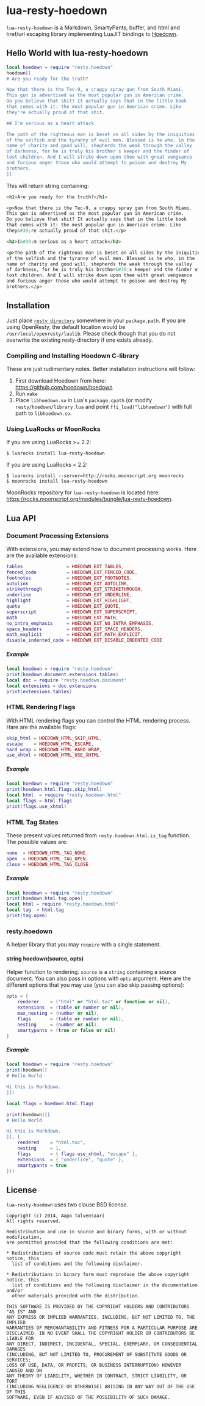 # lua-resty-hoedown

`lua-resty-hoedown` is a Markdown, SmartyPants, buffer, and html and href/url escaping library implementing LuaJIT bindings to
[Hoedown](https://github.com/hoedown/hoedown).

## Hello World with lua-resty-hoedown

```lua
local hoedown = require "resty.hoedown"
hoedown[[
# Are you ready for the truth?

Now that there is the Tec-9, a crappy spray gun from South Miami.
This gun is advertised as the most popular gun in American crime.
Do you believe that shit? It actually says that in the little book
that comes with it: the most popular gun in American crime. Like
they're actually proud of that shit.

## I'm serious as a heart attack

The path of the righteous man is beset on all sides by the iniquities
of the selfish and the tyranny of evil men. Blessed is he who, in the
name of charity and good will, shepherds the weak through the valley
of darkness, for he is truly his brother's keeper and the finder of
lost children. And I will strike down upon thee with great vengeance
and furious anger those who would attempt to poison and destroy My
brothers.
]]
```

This will return string containing:

```html
<h1>Are you ready for the truth?</h1>

<p>Now that there is the Tec-9, a crappy spray gun from South Miami.
This gun is advertised as the most popular gun in American crime.
Do you believe that shit? It actually says that in the little book
that comes with it: the most popular gun in American crime. Like
they&#39;re actually proud of that shit.</p>

<h2>I&#39;m serious as a heart attack</h2>

<p>The path of the righteous man is beset on all sides by the iniquities
of the selfish and the tyranny of evil men. Blessed is he who, in the
name of charity and good will, shepherds the weak through the valley
of darkness, for he is truly his brother&#39;s keeper and the finder of
lost children. And I will strike down upon thee with great vengeance
and furious anger those who would attempt to poison and destroy My
brothers.</p>
```

## Installation

Just place [`resty directory`](https://github.com/bungle/lua-resty-hoedown/blob/master/lib/resty) somewhere in your `package.path`. If you are using OpenResty, the default location would be `/usr/local/openresty/lualib`.
Please check though that you do not overwrite the existing resty-directory if one exists already.

### Compiling and Installing Hoedown C-library

These are just rudimentary notes. Better installation instructions will follow:

1. First download Hoedown from here: https://github.com/hoedown/hoedown
2. Run `make`
3. Place `libhoedown.so` in Lua's `package.cpath` (or modify `resty/hoedown/library.lua` and point `ffi_load("libhoedown")` with full path to `libhoedown.so`.

### Using LuaRocks or MoonRocks

If you are using LuaRocks >= 2.2:

```Shell
$ luarocks install lua-resty-hoedown
```

If you are using LuaRocks < 2.2:

```Shell
$ luarocks install --server=http://rocks.moonscript.org moonrocks
$ moonrocks install lua-resty-hoedown
```

MoonRocks repository for `lua-resty-hoedown` is located here: https://rocks.moonscript.org/modules/bungle/lua-resty-hoedown.

## Lua API

### Document Processing Extensions

With extensions, you may extend how to document processing works.
Here are the available extensions:

```lua
tables                = HOEDOWN_EXT_TABLES,
fenced_code           = HOEDOWN_EXT_FENCED_CODE,
footnotes             = HOEDOWN_EXT_FOOTNOTES,
autolink              = HOEDOWN_EXT_AUTOLINK,
strikethrough         = HOEDOWN_EXT_STRIKETHROUGH,
underline             = HOEDOWN_EXT_UNDERLINE,
highlight             = HOEDOWN_EXT_HIGHLIGHT,
quote                 = HOEDOWN_EXT_QUOTE,
superscript           = HOEDOWN_EXT_SUPERSCRIPT,
math                  = HOEDOWN_EXT_MATH,
no_intra_emphasis     = HOEDOWN_EXT_NO_INTRA_EMPHASIS,
space_headers         = HOEDOWN_EXT_SPACE_HEADERS,
math_explicit         = HOEDOWN_EXT_MATH_EXPLICIT,
disable_indented_code = HOEDOWN_EXT_DISABLE_INDENTED_CODE
```

##### Example

```lua
local hoedown = require "resty.hoedown"
print(hoedown.document.extensions.tables)
local doc = require "resty.hoedown.document"
local extensions = doc.extensions
print(extensions.tables)
```

### HTML Rendering Flags

With HTML rendering flags you can control the HTML rendering process.
Hare are the available flags:

```lua
skip_html = HOEDOWN_HTML_SKIP_HTML,
escape    = HOEDOWN_HTML_ESCAPE,
hard_wrap = HOEDOWN_HTML_HARD_WRAP,
use_xhtml = HOEDOWN_HTML_USE_XHTML
```

##### Example

```lua
local hoedown = require "resty.hoedown"
print(hoedown.html.flags.skip_html)
local html  = require "resty.hoedown.html"
local flags = html.flags
print(flags.use_xhtml)
```

### HTML Tag States

These present values returned from `resty.hoedown.html.is_tag` function.
The possible values are:

```lua
none  = HOEDOWN_HTML_TAG_NONE,
open  = HOEDOWN_HTML_TAG_OPEN,
close = HOEDOWN_HTML_TAG_CLOSE
```

##### Example

```lua
local hoedown = require "resty.hoedown"
print(hoedown.html.tag.open)
local html = require "resty.hoedown.html"
local tag  = html.tag
print(tag.open)
```

### resty.hoedown

A helper library that you may `require` with a single statement.

#### string hoedown(source, opts)

Helper function to rendering. `source` is a `string` containing a source document.
You can also pass in options with `opts` argument. Here are the different options
that you may use (you can also skip passing options):

```lua
opts = {
    renderer    = ("html" or "html.toc" or function or nil),
    extensions  = (table or number or nil),
    max_nesting = (number or nil),
    flags       = (table or number or nil),
    nesting     = (number or nil),
    smartypants = (true or false or nil)
}
```

##### Example

```lua
local hoedown = require "resty.hoedown"
print(hoedown[[
# Hello World

Hi this is Markdown.
]])

local flags = hoedown.html.flags

print(hoedown([[
# Hello World

Hi this is Markdown.
]], {
    rendered    = "html.toc",
    nesting     = 1,
    flags       = { flags.use_xhtml, "escape" },
    extensions  = { "underline", "quote" },
    smartypants = true
}))
```

## License

`lua-resty-hoedown` uses two clause BSD license.

```
Copyright (c) 2014, Aapo Talvensaari
All rights reserved.

Redistribution and use in source and binary forms, with or without modification,
are permitted provided that the following conditions are met:

* Redistributions of source code must retain the above copyright notice, this
  list of conditions and the following disclaimer.

* Redistributions in binary form must reproduce the above copyright notice, this
  list of conditions and the following disclaimer in the documentation and/or
  other materials provided with the distribution.

THIS SOFTWARE IS PROVIDED BY THE COPYRIGHT HOLDERS AND CONTRIBUTORS "AS IS" AND
ANY EXPRESS OR IMPLIED WARRANTIES, INCLUDING, BUT NOT LIMITED TO, THE IMPLIED
WARRANTIES OF MERCHANTABILITY AND FITNESS FOR A PARTICULAR PURPOSE ARE
DISCLAIMED. IN NO EVENT SHALL THE COPYRIGHT HOLDER OR CONTRIBUTORS BE LIABLE FOR
ANY DIRECT, INDIRECT, INCIDENTAL, SPECIAL, EXEMPLARY, OR CONSEQUENTIAL DAMAGES
(INCLUDING, BUT NOT LIMITED TO, PROCUREMENT OF SUBSTITUTE GOODS OR SERVICES;
LOSS OF USE, DATA, OR PROFITS; OR BUSINESS INTERRUPTION) HOWEVER CAUSED AND ON
ANY THEORY OF LIABILITY, WHETHER IN CONTRACT, STRICT LIABILITY, OR TORT
(INCLUDING NEGLIGENCE OR OTHERWISE) ARISING IN ANY WAY OUT OF THE USE OF THIS
SOFTWARE, EVEN IF ADVISED OF THE POSSIBILITY OF SUCH DAMAGE.
```
